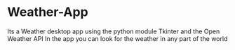 # Weather-App

Its a Weather desktop app using the python module Tkinter and the Open Weather API
In the app you can look for the weather in any part of the world
